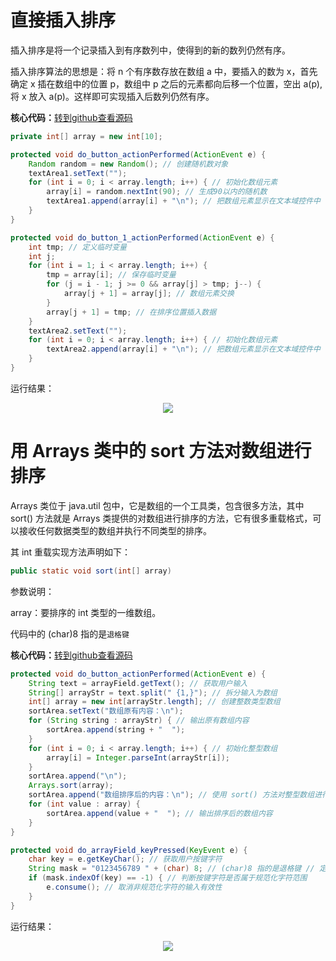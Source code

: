 # 直接插入排序

插入排序是将一个记录插入到有序数列中，使得到的新的数列仍然有序。

插入排序算法的思想是：将 n 个有序数存放在数组 a 中，要插入的数为 x，首先确定 x 插在数组中的位置 p，数组中 p 之后的元素都向后移一个位置，空出 a(p),将 x 放入 a(p)。这样即可实现插入后数列仍然有序。

**核心代码：**<a href="https://github.com/renkaigis/KeepCoding/tree/master/2017/09/13">转到github查看源码</a>

```java
private int[] array = new int[10];

protected void do_button_actionPerformed(ActionEvent e) {
    Random random = new Random(); // 创建随机数对象
    textArea1.setText("");
    for (int i = 0; i < array.length; i++) { // 初始化数组元素
        array[i] = random.nextInt(90); // 生成90以内的随机数
        textArea1.append(array[i] + "\n"); // 把数组元素显示在文本域控件中
    }
}

protected void do_button_1_actionPerformed(ActionEvent e) {
    int tmp; // 定义临时变量
    int j;
    for (int i = 1; i < array.length; i++) {
        tmp = array[i]; // 保存临时变量
        for (j = i - 1; j >= 0 && array[j] > tmp; j--) {
            array[j + 1] = array[j]; // 数组元素交换
        }
        array[j + 1] = tmp; // 在排序位置插入数据
    }
    textArea2.setText("");
    for (int i = 0; i < array.length; i++) { // 初始化数组元素
        textArea2.append(array[i] + "\n"); // 把数组元素显示在文本域控件中
    }
}
```

运行结果：

<div align="center"><img src="http://image.renkaigis.com/keepcoding/2017091301.png"></div>

# 用 Arrays 类中的 sort 方法对数组进行排序

Arrays 类位于 java.util 包中，它是数组的一个工具类，包含很多方法，其中 sort() 方法就是 Arrays 类提供的对数组进行排序的方法，它有很多重载格式，可以接收任何数据类型的数组并执行不同类型的排序。

其 int 重载实现方法声明如下：

```java
public static void sort(int[] array)
```

参数说明：

array：要排序的 int 类型的一维数组。

代码中的 (char)8 指的是`退格键`

**核心代码：**<a href="https://github.com/renkaigis/KeepCoding/tree/master/2017/09/13">转到github查看源码</a>

```java
protected void do_button_actionPerformed(ActionEvent e) {
    String text = arrayField.getText(); // 获取用户输入
    String[] arrayStr = text.split(" {1,}"); // 拆分输入为数组
    int[] array = new int[arrayStr.length]; // 创建整数类型数组
    sortArea.setText("数组原有内容：\n");
    for (String string : arrayStr) { // 输出原有数组内容
        sortArea.append(string + "  ");
    }
    for (int i = 0; i < array.length; i++) { // 初始化整型数组
        array[i] = Integer.parseInt(arrayStr[i]);
    }
    sortArea.append("\n");
    Arrays.sort(array);
    sortArea.append("数组排序后的内容：\n"); // 使用 sort() 方法对整型数组进行排序
    for (int value : array) {
        sortArea.append(value + "  "); // 输出排序后的数组内容
    }
}

protected void do_arrayField_keyPressed(KeyEvent e) {
    char key = e.getKeyChar(); // 获取用户按键字符
    String mask = "0123456789 " + (char) 8; // (char)8 指的是退格键 // 定义规范化字符模板
    if (mask.indexOf(key) == -1) { // 判断按键字符是否属于规范化字符范围
        e.consume(); // 取消非规范化字符的输入有效性
    }
}
```

运行结果：

<div align="center"><img src="http://image.renkaigis.com/keepcoding/2017091302.png"></div>